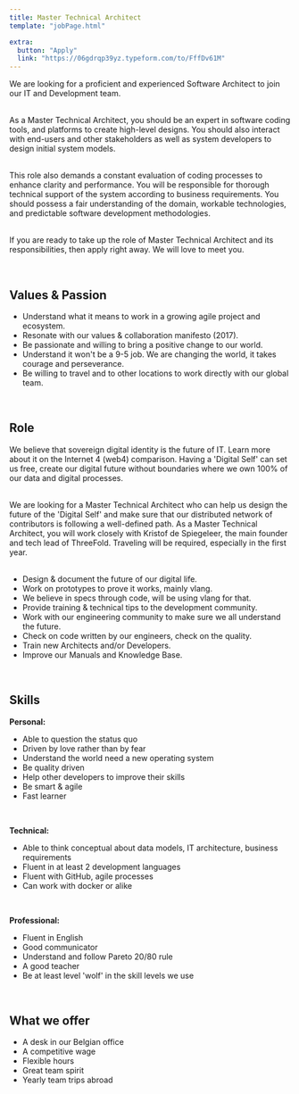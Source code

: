 ```yaml
---
title: Master Technical Architect
template: "jobPage.html"

extra:
  button: "Apply"
  link: "https://06gdrqp39yz.typeform.com/to/FffDv61M"
---
```


We are looking for a proficient and experienced Software Architect to join our IT and Development team.
<br/>
<br/>

As a Master Technical Architect, you should be an expert in software coding tools, and platforms to create high-level designs. You should also interact with end-users and other stakeholders as well as system developers to design initial system models. 
<br/>
<br/>

This role also demands a constant evaluation of coding processes to enhance clarity and performance. You will be responsible for thorough technical support of the system according to business requirements. You should possess a fair understanding of the domain, workable technologies, and predictable software development methodologies.
<br/>
<br/>

If you are ready to take up the role of Master Technical Architect and its responsibilities, then apply right away. We will love to meet you.

<br/>

## Values & Passion

- Understand what it means to work in a growing agile project and ecosystem.
- Resonate with our values & collaboration manifesto (2017).
- Be passionate and willing to bring a positive change to our world.
- Understand it won't be a 9-5 job. We are changing the world, it takes courage and perseverance.
- Be willing to travel and to other locations to work directly with our global team.

<br/>

## Role

We believe that sovereign digital identity is the future of IT. Learn more about it on the Internet 4 (web4) comparison. Having a 'Digital Self' can set us free, create our digital future without boundaries where we own 100% of our data and digital processes.
<br/>
<br/>

We are looking for a Master Technical Architect who can help us design the future of the 'Digital Self' and make sure that our distributed network of contributors is following a well-defined path. As a Master Technical Architect, you will work closely with Kristof de Spiegeleer, the main founder and tech lead of ThreeFold. Traveling will be required, especially in the first year.
<br/>
<br/>

- Design & document the future of our digital life.
- Work on prototypes to prove it works, mainly vlang.
- We believe in specs through code, will be using vlang for that.
- Provide training & technical tips to the development community.
- Work with our engineering community to make sure we all understand the future.
- Check on code written by our engineers, check on the quality.
- Train new Architects and/or Developers.
- Improve our Manuals and Knowledge Base.

<br/>

## Skills

**Personal:**

- Able to question the status quo
- Driven by love rather than by fear
- Understand the world need a new operating system
- Be quality driven
- Help other developers to improve their skills
- Be smart & agile
- Fast learner

<br/>

**Technical:**

- Able to think conceptual about data models, IT architecture, business requirements
- Fluent in at least 2 development languages
- Fluent with GitHub, agile processes
- Can work with docker or alike

<br/>

**Professional:**

- Fluent in English
- Good communicator
- Understand and follow Pareto 20/80 rule
- A good teacher
- Be at least level 'wolf' in the skill levels we use

<br/>

## What we offer

- A desk in our Belgian office
- A competitive wage
- Flexible hours
- Great team spirit
- Yearly team trips abroad

<br/>